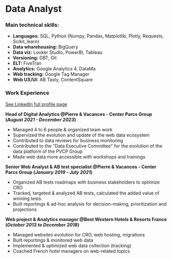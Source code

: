 # Data Analyst

### Main technical skills: 
- **Languages:** SQL, Python (Numpy, Pandas, Matplotlib, Plotly, Requests, Scikit_learn)
- **Data wharehousing:** BigQuery
- **Data viz:** Looker Studio, PowerBI, Tableau
- **Versioning:** DBT, Git
- **ELT:** FiveTran
- **Analytics:** Google Analytics 4, DataMa
- **Web tracking:** Google Tag Manager
- **Web UX/UI:** AB Tasty, ContentSquare

### Work Experience

[See LinkedIn full profile page](https://www.linkedin.com/in/charlotte-d-huart-2344994b/)

**Head of Digital Analytics @Pierre & Vacances - Center Parcs Group (_August 2021 - December 2023_)**
- Managed 4 to 6 people & organized team work
- Supervized the evolution and update of the web data ecosystem
- Contributed to data reviews for business monitoring
- Contributed to the "Data Executive Committee" for the evolution of the data platform of the PVCP Group
- Made web data more accessible with workshops and trainings

**Senior Web Analyst & AB test specialist @Pierre & Vacances - Center Parcs Group (_January 2019 - July 2021_)**
- Organized AB tests roadmaps with business stakeholders to optimize CRO
- Tracked, targeted & analyzed AB tests, calculated the added value of winning tests
- Built reportings & ad-hoc analysis for decision-making, prioritization and projections

**Web project & Analytics manager @Best Western Hotels & Resorts France (_October 2013 to December 2018_)**
- Managed websites evolution for CRO, web hosting, migrations
- Built reportings & monitored web data
- Implemented & optimized web data collection (tracking)
- Coached French hotel managers on web-related topics
